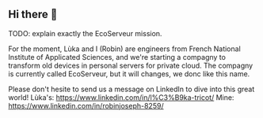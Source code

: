 ## Hi there 👋

TODO: explain exactly the EcoServeur mission.

For the moment, Lùka and I (Robin) are engineers from French National Institute of Applicated Sciences, and we're starting a compagny to transform old devices in personal servers for private cloud.
The compagny is currently called EcoServeur, but it will changes, we donc like this name.

Please don't hesite to send us a message on LinkedIn to dive into this great world! 
Lùka's: https://www.linkedin.com/in/l%C3%B9ka-tricot/
Mine: https://www.linkedin.com/in/robinjoseph-8259/
